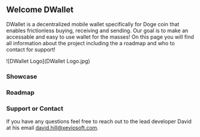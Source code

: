 ## Welcome DWallet

DWallet is a decentralized mobile wallet specifically for Doge coin that enables frictionless buying, receiving and sending. Our goal is to make an accessable and easy to use wallet for the masses! On this page you will find all information about the project including the a roadmap and who to contact for support!

![DWallet Logo](DWallet Logo.jpg)


### Showcase


### Roadmap



### Support or Contact
If you have any questions feel free to reach out to the lead developer David at his email david.hill@xeviosoft.com.
